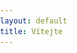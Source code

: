 ```yaml
---
layout: default
title: Vítejte
---
```


<!-- Welcome Page with Full-Screen Background -->
<div class="welcome-page">
</div>

<!-- Countdown Timer & Buttons -->
<div class="countdown-container">
    <div id="countdown">
        <span id="days">00</span>:<span id="hours">00</span>:<span id="minutes">00</span>:<span id="seconds">00</span>
    </div>
</div>

<div class="button-container">
    <a href="#jak-se-k-nam-dostat" class="info-button">Jak se k nám dostat</a>
    <a href="#co-si-vzit-na-sebe" class="info-button">Co si vzít na sebe</a>
    <a href="#dalsi-informace" class="info-button">Další informace</a>
</div>

<!-- Info Sections -->
<div id="jak-se-k-nam-dostat" class="info-section">
    <h1>Jak se k nám dostat</h1>
    <p>Podrobnosti o cestě k nám...</p>

    <!-- Displaying the map image with description -->
    <div class="map-container">
        <a href="https://www.google.com/maps/place/Opajda/@49.4995071,16.1908677,762m/data=!3m2!1e3!4b1!4m6!3m5!1s0x470d7853a2a15d51:0x7ed45f743219cd39!8m2!3d49.4995036!4d16.1934426!16s%2Fg%2F11clp5pv54?entry=ttu&g_ep=EgoyMDI1MDIxOS4xIKXMDSoASAFQAw%3D%3D" target="_blank">
            <img src="Mapa.png" alt="Map showing location" class="map-image">
        </a>
        <p class="map-description">Mapa areálu</p>
    </div>

    <!-- Directions Button with GPS emoji -->
    <div class="directions-button-container">
        <a href="https://www.google.com/maps/dir/?api=1&destination=49.4995071,16.1908677" class="directions-button" target="_blank">
            📍 Klikni pro navigaci
        </a>
    </div>
</div>

<div id="co-si-vzit-na-sebe" class="info-section">
    <h1>Co si vzít na sebe</h1>
    <p>Tipy na oblečení...</p>
</div>

<div id="dalsi-informace" class="info-section">
    <h1>Další informace</h1>
    <p>Ostatní užitečné detaily...</p>
</div>

<style>
html {
    scroll-behavior: smooth;
    margin: 0;
    padding: 0;
}

body {
    margin: 0;
    padding: 0;
    font-family: 'Roboto', sans-serif;
}

.welcome-page {
    position: relative;
    height: 100vh;
    background: url('/welcome.jpg') no-repeat center center/cover;
}

.countdown-container {
    text-align: center;
    padding: 20px;
    margin-top: 100px;
}

#countdown {
    font-family: 'Roboto Mono', monospace;
    font-size: 4em;
    font-weight: bold;
    letter-spacing: 10px;
    color: #000;
    background-color: #fff;
    padding: 20px;
    display: inline-block;
    border-radius: 10px;
    border: 5px solid #000; /* Black border for the frame */
}

.button-container {
    text-align: center;
    padding: 20px;
    background: #fff;
}

.info-button {
    display: inline-block;
    padding: 40px 80px;
    font-size: 2em;
    background-color: #fff;
    color: #000;
    text-decoration: none;
    border: 2px solid #000;
    border-radius: 10px;
    margin: 15px;
    box-shadow: 0 4px 15px rgba(0, 0, 0, 0.1);
    font-family: 'Roboto', sans-serif;
    transition: all 0.3s ease;
}

.info-button:hover {
    background-color: #f0f0f0;
    box-shadow: 0 4px 20px rgba(0, 0, 0, 0.2);
}

.info-section {
    padding: 20px;
    margin-top: 20px;
    background-color: #f9f9f9;
    border-radius: 10px;
    box-shadow: 0 2px 10px rgba(0, 0, 0, 0.1);
}

.map-container {
    text-align: center;
    margin-top: 30px;
}

.map-image {
    max-width: 100%;
    height: auto;
    border-radius: 10px;
    transition: transform 0.3s ease-in-out;
}

.map-image:hover {
    transform: scale(1.05);
}

.map-container a {
    display: inline-block;
    text-decoration: none;
}

.map-description {
    font-size: 1.2em;
    margin-top: 10px;
    color: #333;
    font-style: italic;
}

/* Directions Button Styles */
.directions-button-container {
    text-align: center;
    margin-top: 30px;
}

.directions-button {
    display: inline-block;
    padding: 15px 40px;
    font-size: 1.5em;
    background-color: #4CAF50;
    color: #fff;
    text-decoration: none;
    border: 2px solid #4CAF50;
    border-radius: 30px;
    box-shadow: 0 4px 15px rgba(0, 0, 0, 0.1);
    font-family: 'Roboto', sans-serif;
    transition: all 0.3s ease;
}

.directions-button:hover {
    background-color: #45a049;
    box-shadow: 0 6px 20px rgba(0, 0, 0, 0.2);
}
</style>

<script>
    // Countdown Timer
    const countdownElement = document.getElementById('countdown');
    const targetDate = new Date('2025-06-28T00:00:00').getTime();

    function updateCountdown() {
        const now = new Date().getTime();
        const distance = targetDate - now;

        if (distance <= 0) {
            countdownElement.innerHTML = 'Dnes je ten velký den!';
            return;
        }

        const days = Math.floor(distance / (1000 * 60 * 60 * 24));
        const hours = Math.floor((distance % (1000 * 60 * 60 * 24)) / (1000 * 60 * 60));
        const minutes = Math.floor((distance % (1000 * 60 * 60)) / (1000 * 60));
        const seconds = Math.floor((distance % (1000 * 60)) / 1000);

        // Update the countdown display
        document.getElementById('days').innerText = days < 10 ? '0' + days : days;
        document.getElementById('hours').innerText = hours < 10 ? '0' + hours : hours;
        document.getElementById('minutes').innerText = minutes < 10 ? '0' + minutes : minutes;
        document.getElementById('seconds').innerText = seconds < 10 ? '0' + seconds : seconds;
    }

    setInterval(updateCountdown, 1000);
    updateCountdown();
</script>
